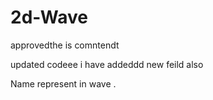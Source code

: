 # 2d-Wave

approvedthe is comntendt 


updated codeee i have addeddd new feild also

Name represent in wave .


